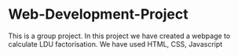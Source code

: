 # Web-Development-Project
This is a group project. In this project we have created a webpage to calculate LDU factorisation. We have used HTML, CSS, Javascript 
